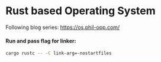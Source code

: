 # Rust based Operating System

Following blog series: https://os.phil-opp.com/

#### Run and pass flag for linker:

```bash
cargo rustc -- -C link-arg=-nostartfiles
```
